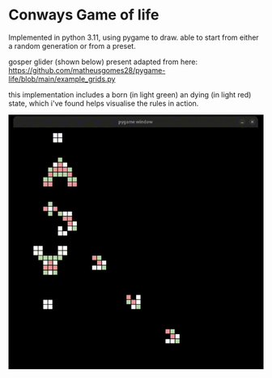 # Conways Game of life

Implemented in python 3.11, using pygame to draw.
able to start from either a random generation or from a preset.

gosper glider (shown below) present adapted from here:
https://github.com/matheusgomes28/pygame-life/blob/main/example_grids.py

this implementation includes a born (in light green) an dying (in light red) state,
which i've found helps visualise the rules in action.

![](media/conways3.GIF)